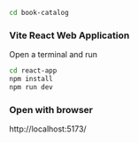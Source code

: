 ```sh
cd book-catalog
```

### Vite React Web Application
Open a terminal and run

```sh
cd react-app
npm install
npm run dev
```

### Open with browser
http://localhost:5173/
